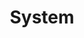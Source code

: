 ---
layout: system
title: System

message: "Configure site-wide settings."

# Temporary, will be refactored
menu:
    - name: Dark Mode
---